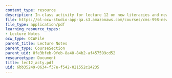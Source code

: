 ```yaml
---
content_type: resource
description: In-class activity for lecture 12 on new literacies and new media.
file: https://ol-ocw-studio-app-qa.s3.amazonaws.com/courses/cms-998-new-media-literacies-spring-2007/6bb352490634f37ef542021552c14235_lec12_acty.pdf
file_type: application/pdf
learning_resource_types:
- Lecture Notes
ocw_type: OCWFile
parent_title: Lecture Notes
parent_type: CourseSection
parent_uid: 8fe3bfeb-9feb-8a40-84b2-af457599cd52
resourcetype: Document
title: lec12_acty.pdf
uid: 6bb35249-0634-f37e-f542-021552c14235
---
```

